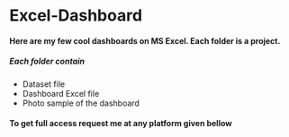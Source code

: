 # Excel-Dashboard
#### Here are my few cool dashboards on MS Excel. Each folder is a project.
##### Each folder contain 
* Dataset file
* Dashboard Excel file
* Photo sample of the dashboard

#### To get full access request me at any platform given bellow
